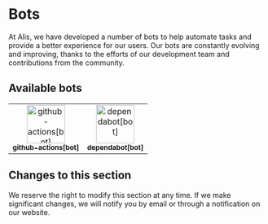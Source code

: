 # Bots

At Alis, we have developed a number of bots to help automate tasks and provide a better experience for our users. Our
bots are constantly evolving and improving, thanks to the efforts of our development team and contributions from the
community.

## Available bots

<!-- readme: bots -start -->
<table>
<tr>
    <td align="center">
        <a href="https://github.com/github-actions[bot]">
            <img src="https://avatars.githubusercontent.com/in/15368?v=4" width="75;" alt="github-actions[bot]"/>
            <br />
            <sub><b>github-actions[bot]</b></sub>
        </a>
    </td>
    <td align="center">
        <a href="https://github.com/dependabot[bot]">
            <img src="https://avatars.githubusercontent.com/in/29110?v=4" width="75;" alt="dependabot[bot]"/>
            <br />
            <sub><b>dependabot[bot]</b></sub>
        </a>
    </td></tr>
</table>
<!-- readme: bots -end -->

## Changes to this section

We reserve the right to modify this section at any time. If we make significant changes, we will notify you by email or
through a notification on our website.
